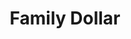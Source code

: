 ---
title: "Family Dollar"
url: /phoenix/family-dollar-west-indian-school-road/
shop: variety store
---